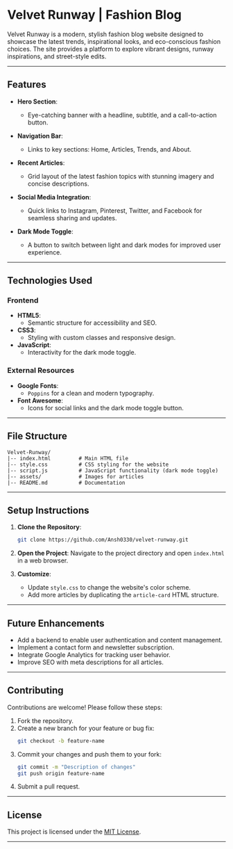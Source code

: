 # Velvet Runway | Fashion Blog

Velvet Runway is a modern, stylish fashion blog website designed to showcase the latest trends, inspirational looks, and eco-conscious fashion choices. The site provides a platform to explore vibrant designs, runway inspirations, and street-style edits.

---

## Features

- **Hero Section**:
  - Eye-catching banner with a headline, subtitle, and a call-to-action button.

- **Navigation Bar**:
  - Links to key sections: Home, Articles, Trends, and About.

- **Recent Articles**:
  - Grid layout of the latest fashion topics with stunning imagery and concise descriptions.

- **Social Media Integration**:
  - Quick links to Instagram, Pinterest, Twitter, and Facebook for seamless sharing and updates.

- **Dark Mode Toggle**:
  - A button to switch between light and dark modes for improved user experience.

---

## Technologies Used

### Frontend
- **HTML5**:
  - Semantic structure for accessibility and SEO.
- **CSS3**:
  - Styling with custom classes and responsive design.
- **JavaScript**:
  - Interactivity for the dark mode toggle.

### External Resources
- **Google Fonts**:
  - `Poppins` for a clean and modern typography.
- **Font Awesome**:
  - Icons for social links and the dark mode toggle button.

---

## File Structure
```
Velvet-Runway/
|-- index.html         # Main HTML file
|-- style.css          # CSS styling for the website
|-- script.js          # JavaScript functionality (dark mode toggle)
|-- assets/            # Images for articles
|-- README.md          # Documentation
```

---

## Setup Instructions

1. **Clone the Repository**:
   ```bash
   git clone https://github.com/Ansh0330/velvet-runway.git
   ```

2. **Open the Project**:
   Navigate to the project directory and open `index.html` in a web browser.

3. **Customize**:
   - Update `style.css` to change the website's color scheme.
   - Add more articles by duplicating the `article-card` HTML structure.

---

## Future Enhancements

- Add a backend to enable user authentication and content management.
- Implement a contact form and newsletter subscription.
- Integrate Google Analytics for tracking user behavior.
- Improve SEO with meta descriptions for all articles.

---

## Contributing

Contributions are welcome! Please follow these steps:

1. Fork the repository.
2. Create a new branch for your feature or bug fix:
   ```bash
   git checkout -b feature-name
   ```
3. Commit your changes and push them to your fork:
   ```bash
   git commit -m "Description of changes"
   git push origin feature-name
   ```
4. Submit a pull request.

---

## License

This project is licensed under the [MIT License](LICENSE).

---